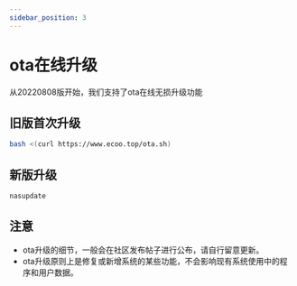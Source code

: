```yaml
---
sidebar_position: 3
---
```


# ota在线升级

从20220808版开始，我们支持了ota在线无损升级功能

## 旧版首次升级

```bash
bash <(curl https://www.ecoo.top/ota.sh)
```

## 新版升级

```bash
nasupdate
```

## 注意

- ota升级的细节，一般会在社区发布帖子进行公布，请自行留意更新。
- ota升级原则上是修复或新增系统的某些功能，不会影响现有系统使用中的程序和用户数据。